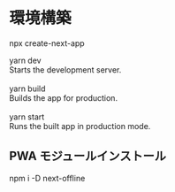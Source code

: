 # 環境構築
npx create-next-app<br>

  yarn dev<br>
    Starts the development server.<br>
<br>
  yarn build<br>
    Builds the app for production.<br>
<br>
  yarn start<br>
    Runs the built app in production mode.<br>

## PWA モジュールインストール
npm i -D next-offline

